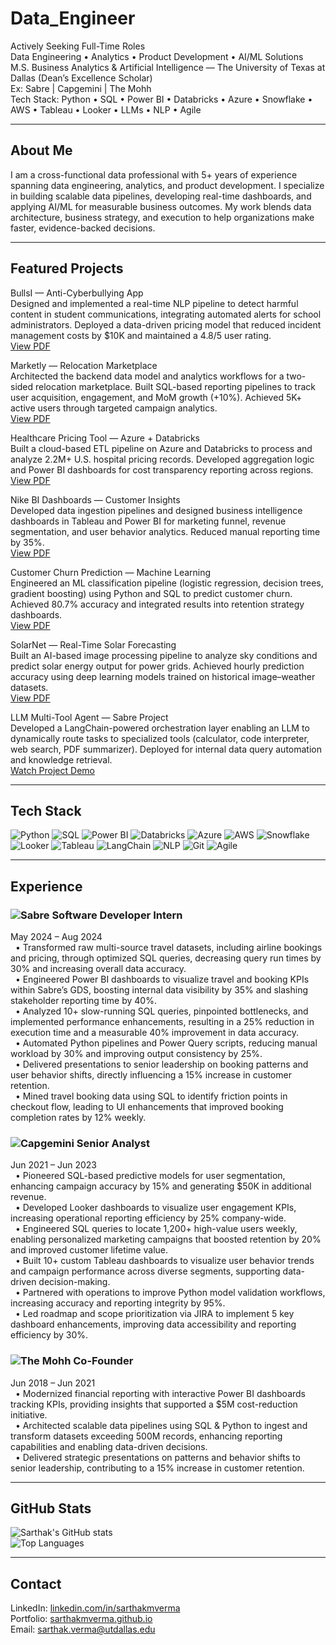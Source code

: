 # Data_Engineer
Actively Seeking Full-Time Roles  
Data Engineering • Analytics • Product Development • AI/ML Solutions  
M.S. Business Analytics & Artificial Intelligence — The University of Texas at Dallas (Dean’s Excellence Scholar)  
Ex: Sabre | Capgemini | The Mohh  
Tech Stack: Python • SQL • Power BI • Databricks • Azure • Snowflake • AWS • Tableau • Looker • LLMs • NLP • Agile  

---

## About Me

I am a cross-functional data professional with 5+ years of experience spanning data engineering, analytics, and product development. I specialize in building scalable data pipelines, developing real-time dashboards, and applying AI/ML for measurable business outcomes. My work blends data architecture, business strategy, and execution to help organizations make faster, evidence-backed decisions.

---

## Featured Projects

BullsI — Anti-Cyberbullying App  
Designed and implemented a real-time NLP pipeline to detect harmful content in student communications, integrating automated alerts for school administrators. Deployed a data-driven pricing model that reduced incident management costs by $10K and maintained a 4.8/5 user rating.  
[View PDF](projects/BullsI_CyberbullyingApp.pdf)

Marketly — Relocation Marketplace  
Architected the backend data model and analytics workflows for a two-sided relocation marketplace. Built SQL-based reporting pipelines to track user acquisition, engagement, and MoM growth (+10%). Achieved 5K+ active users through targeted campaign analytics.  
[View PDF](projects/Marketly_RelocationMarketplace.pdf)

Healthcare Pricing Tool — Azure + Databricks  
Built a cloud-based ETL pipeline on Azure and Databricks to process and analyze 2.2M+ U.S. hospital pricing records. Developed aggregation logic and Power BI dashboards for cost transparency reporting across regions.  
[View PDF](projects/Helathcare_Project.pdf)

Nike BI Dashboards — Customer Insights  
Developed data ingestion pipelines and designed business intelligence dashboards in Tableau and Power BI for marketing funnel, revenue segmentation, and user behavior analytics. Reduced manual reporting time by 35%.  
[View PDF](projects/Nike_analytics.pdf)

Customer Churn Prediction — Machine Learning  
Engineered an ML classification pipeline (logistic regression, decision trees, gradient boosting) using Python and SQL to predict customer churn. Achieved 80.7% accuracy and integrated results into retention strategy dashboards.  
[View PDF](projects/ChurnPrediction_AnalyticsProject.pptx)

SolarNet — Real-Time Solar Forecasting  
Built an AI-based image processing pipeline to analyze sky conditions and predict solar energy output for power grids. Achieved hourly prediction accuracy using deep learning models trained on historical image–weather datasets.  
[View PDF](projects/SolarNet%20.pdf)

LLM Multi-Tool Agent — Sabre Project  
Developed a LangChain-powered orchestration layer enabling an LLM to dynamically route tasks to specialized tools (calculator, code interpreter, web search, PDF summarizer). Deployed for internal data query automation and knowledge retrieval.  
[Watch Project Demo](https://www.youtube.com/watch?v=a5zJ5fV4BR0)

---

## Tech Stack

![Python](https://img.shields.io/badge/-Python-3776AB?logo=python&logoColor=white&style=flat-square)
![SQL](https://img.shields.io/badge/-SQL-4479A1?logo=postgresql&logoColor=white&style=flat-square)
![Power BI](https://img.shields.io/badge/-Power%20BI-F2C811?logo=powerbi&logoColor=black&style=flat-square)
![Databricks](https://img.shields.io/badge/-Databricks-E62B1E?logo=databricks&logoColor=white&style=flat-square)
![Azure](https://img.shields.io/badge/-Azure-0078D4?logo=microsoft-azure&logoColor=white&style=flat-square)
![AWS](https://img.shields.io/badge/-AWS-232F3E?logo=amazon-aws&logoColor=white&style=flat-square)
![Snowflake](https://img.shields.io/badge/-Snowflake-29B5E8?logo=snowflake&logoColor=white&style=flat-square)
![Looker](https://img.shields.io/badge/-Looker-4285F4?logo=looker&logoColor=white&style=flat-square)
![Tableau](https://img.shields.io/badge/-Tableau-E97627?logo=tableau&logoColor=white&style=flat-square)
![LangChain](https://img.shields.io/badge/-LangChain-000000?style=flat-square)
![NLP](https://img.shields.io/badge/-NLP-blueviolet?style=flat-square)
![Git](https://img.shields.io/badge/-Git-F05032?logo=git&logoColor=white&style=flat-square)
![Agile](https://img.shields.io/badge/-Agile-0052CC?style=flat-square)

---

## Experience

### ![Sabre](https://img.shields.io/badge/-Sabre-E32227?logo=sabre&logoColor=white&style=flat-square) Software Developer Intern  
May 2024 – Aug 2024  
&nbsp;&nbsp;• Transformed raw multi-source travel datasets, including airline bookings and pricing, through optimized SQL queries, decreasing query run times by 30% and increasing overall data accuracy.  
&nbsp;&nbsp;• Engineered Power BI dashboards to visualize travel and booking KPIs within Sabre’s GDS, boosting internal data visibility by 35% and slashing stakeholder reporting time by 40%.  
&nbsp;&nbsp;• Analyzed 10+ slow-running SQL queries, pinpointed bottlenecks, and implemented performance enhancements, resulting in a 25% reduction in execution time and a measurable 40% improvement in data accuracy.  
&nbsp;&nbsp;• Automated Python pipelines and Power Query scripts, reducing manual workload by 30% and improving output consistency by 25%.  
&nbsp;&nbsp;• Delivered presentations to senior leadership on booking patterns and user behavior shifts, directly influencing a 15% increase in customer retention.  
&nbsp;&nbsp;• Mined travel booking data using SQL to identify friction points in checkout flow, leading to UI enhancements that improved booking completion rates by 12% weekly.  

### ![Capgemini](https://img.shields.io/badge/-Capgemini-0066A1?logo=capgemini&logoColor=white&style=flat-square) Senior Analyst  
Jun 2021 – Jun 2023  
&nbsp;&nbsp;• Pioneered SQL-based predictive models for user segmentation, enhancing campaign accuracy by 15% and generating $50K in additional revenue.  
&nbsp;&nbsp;• Developed Looker dashboards to visualize user engagement KPIs, increasing operational reporting efficiency by 25% company-wide.  
&nbsp;&nbsp;• Engineered SQL queries to locate 1,200+ high-value users weekly, enabling personalized marketing campaigns that boosted retention by 20% and improved customer lifetime value.  
&nbsp;&nbsp;• Built 10+ custom Tableau dashboards to visualize user behavior trends and campaign performance across diverse segments, supporting data-driven decision-making.  
&nbsp;&nbsp;• Partnered with operations to improve Python model validation workflows, increasing accuracy and reporting integrity by 95%.  
&nbsp;&nbsp;• Led roadmap and scope prioritization via JIRA to implement 5 key dashboard enhancements, improving data accessibility and reporting efficiency by 30%.  

### ![The Mohh](https://img.shields.io/badge/-The%20Mohh-333333?style=flat-square) Co-Founder  
Jun 2018 – Jun 2021  
&nbsp;&nbsp;• Modernized financial reporting with interactive Power BI dashboards tracking KPIs, providing insights that supported a $5M cost-reduction initiative.  
&nbsp;&nbsp;• Architected scalable data pipelines using SQL & Python to ingest and transform datasets exceeding 500M records, enhancing reporting capabilities and enabling data-driven decisions.  
&nbsp;&nbsp;• Delivered strategic presentations on patterns and behavior shifts to senior leadership, contributing to a 15% increase in customer retention.  

---

## GitHub Stats

![Sarthak's GitHub stats](https://github-readme-stats.vercel.app/api?username=sarthakmverma&show_icons=true&theme=default)  
![Top Languages](https://github-readme-stats.vercel.app/api/top-langs/?username=sarthakmverma&layout=compact)

---

## Contact

LinkedIn: [linkedin.com/in/sarthakmverma](https://www.linkedin.com/in/sarthakmverma/)  
Portfolio: [sarthakmverma.github.io](https://sarthakmverma.github.io/)  
Email: [sarthak.verma@utdallas.edu](mailto:sarthak.verma@utdallas.edu)  
